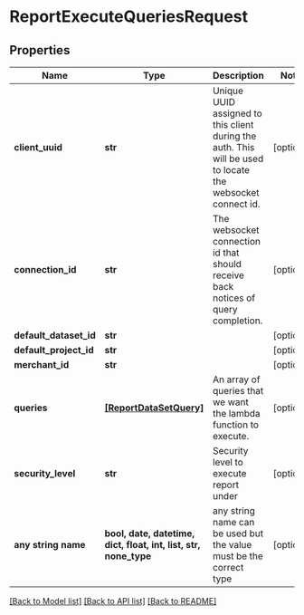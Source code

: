 # ReportExecuteQueriesRequest


## Properties
Name | Type | Description | Notes
------------ | ------------- | ------------- | -------------
**client_uuid** | **str** | Unique UUID assigned to this client during the auth.  This will be used to locate the websocket connect id. | [optional] 
**connection_id** | **str** | The websocket connection id that should receive back notices of query completion. | [optional] 
**default_dataset_id** | **str** |  | [optional] 
**default_project_id** | **str** |  | [optional] 
**merchant_id** | **str** |  | [optional] 
**queries** | [**[ReportDataSetQuery]**](ReportDataSetQuery.md) | An array of queries that we want the lambda function to execute. | [optional] 
**security_level** | **str** | Security level to execute report under | [optional] 
**any string name** | **bool, date, datetime, dict, float, int, list, str, none_type** | any string name can be used but the value must be the correct type | [optional]

[[Back to Model list]](../README.md#documentation-for-models) [[Back to API list]](../README.md#documentation-for-api-endpoints) [[Back to README]](../README.md)


